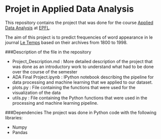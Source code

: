 # Projet in Applied Data Analysis

This repository contains the project that was done for the course [Applied Data Analysis](http://edu.epfl.ch/coursebook/en/applied-data-analysis-CS-401) at [EPFL](www.epfl.ch).

The aim of this project is to predict frequencies of word appearance in le journal [Le Temps](https://www.letemps.ch/) based on their archives from 1800 to 1998.

###Description of the file in the repository
- Project_Description.md : More detailed description of the project that was done as an introductory work to understand what had to be done over the course of the semester
- ADA Final Project.ipynb : IPython notebook describing the pipeline for data processing and machine learning that we applied to our dataset.
- plots.py : File containing the functions that were used for the visualization of the data
- utils.py : File containing the Python functions that were used in the processing and machine learning pipeline.

###Dependencies
The project was done in Python code with the following libraries: 

- Numpy
- Pandas